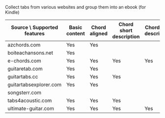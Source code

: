 
Collect tabs from various websites and group them into an ebook (for Kindle)

| Source \ Supported features | Basic content | Chord aligned | Chord short description | Chord long description |
|-----------------------------|---------------|---------------|-------------------------|------------------------|
| azchords.com                | Yes           | Yes           |                         |                        |
| boiteachansons.net          | Yes           |               |                         |                        |
| e-chords.com                | Yes           | Yes           | Yes                     | Yes                    |
| guitaretab.com              | Yes           | Yes           |                         |                        |
| guitartabs.cc               | Yes           | Yes           | Yes                     |                        |
| guitartabsexplorer.com      | Yes           | Yes           |                         |                        |
| songsterr.com               |               |               |                         |                        |
| tabs4acoustic.com           | Yes           | Yes           | Yes                     |                        |
| ultimate-guitar.com         | Yes           | Yes           | Yes                     | Yes                    |

